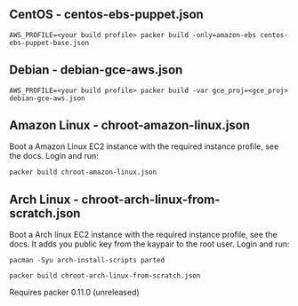 CentOS - centos-ebs-puppet.json
-------------------------------

`AWS_PROFILE=<your build profile> packer build -only=amazon-ebs centos-ebs-puppet-base.json`

Debian - debian-gce-aws.json
----------------------------

`AWS_PROFILE=<your build profile> packer build -var gce_proj=<gce_proj> debian-gce-aws.json`

Amazon Linux - chroot-amazon-linux.json
---------------------------------------

Boot a Amazon Linux EC2 instance with the required instance profile, see the docs.
Login and run:

`packer build chroot-amazon-linux.json`

Arch Linux - chroot-arch-linux-from-scratch.json
------------------------------------------------

Boot a Arch linux EC2 instance with the required instance profile, see the docs.
It adds you public key from the kaypair to the root user. Login and run:

`pacman -Syu arch-install-scripts parted`

`packer build chroot-arch-linux-from-scratch.json`

Requires packer 0.11.0 (unreleased)
